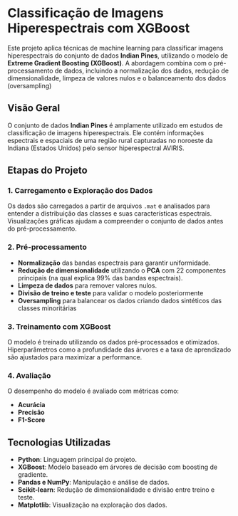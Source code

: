 # Classificação de Imagens Hiperespectrais com XGBoost

Este projeto aplica técnicas de machine learning para classificar imagens hiperespectrais do conjunto de dados **Indian Pines**, utilizando o modelo de **Extreme Gradient Boosting (XGBoost)**. A abordagem combina com o pré-processamento de dados, incluindo a normalização dos dados, redução de dimensionalidade, limpeza de valores nulos e o balanceamento dos dados (oversampling)

## Visão Geral
O conjunto de dados **Indian Pines** é amplamente utilizado em estudos de classificação de imagens hiperespectrais. Ele contém informações espectrais e espaciais de uma região rural capturadas no noroeste da Indiana (Estados Unidos) pelo sensor hiperespectral AVIRIS.

## Etapas do Projeto

### 1. Carregamento e Exploração dos Dados
Os dados são carregados a partir de arquivos `.mat` e analisados para entender a distribuição das classes e suas características espectrais. Visualizações gráficas ajudam a compreender o conjunto de dados antes do pré-processamento.

### 2. Pré-processamento
- **Normalização** das bandas espectrais para garantir uniformidade.
- **Redução de dimensionalidade** utilizando o **PCA** com 22 componentes principais (na qual explica 99% das bandas espectrais).
- **Limpeza de dados** para remover valores nulos.
- **Divisão de treino e teste** para validar o modelo posteriormente
- **Oversampling** para balancear os dados criando dados sintéticos das classes minoritárias

### 3. Treinamento com XGBoost
O modelo é treinado utilizando os dados pré-processados e otimizados. Hiperparâmetros como a profundidade das árvores e a taxa de aprendizado são ajustados para maximizar a performance.

### 4. Avaliação
O desempenho do modelo é avaliado com métricas como:
- **Acurácia**
- **Precisão**
- **F1-Score**

## Tecnologias Utilizadas
- **Python**: Linguagem principal do projeto.
- **XGBoost**: Modelo baseado em árvores de decisão com boosting de gradiente.
- **Pandas e NumPy**: Manipulação e análise de dados.
- **Scikit-learn**: Redução de dimensionalidade e divisão entre treino e teste.
- **Matplotlib**: Visualização na exploração dos dados.
